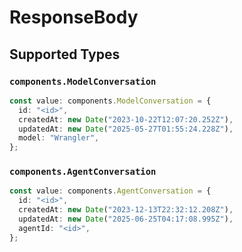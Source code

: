 # ResponseBody


## Supported Types

### `components.ModelConversation`

```typescript
const value: components.ModelConversation = {
  id: "<id>",
  createdAt: new Date("2023-10-22T12:07:20.252Z"),
  updatedAt: new Date("2025-05-27T01:55:24.228Z"),
  model: "Wrangler",
};
```

### `components.AgentConversation`

```typescript
const value: components.AgentConversation = {
  id: "<id>",
  createdAt: new Date("2023-12-13T22:32:12.208Z"),
  updatedAt: new Date("2025-06-25T04:17:08.995Z"),
  agentId: "<id>",
};
```

